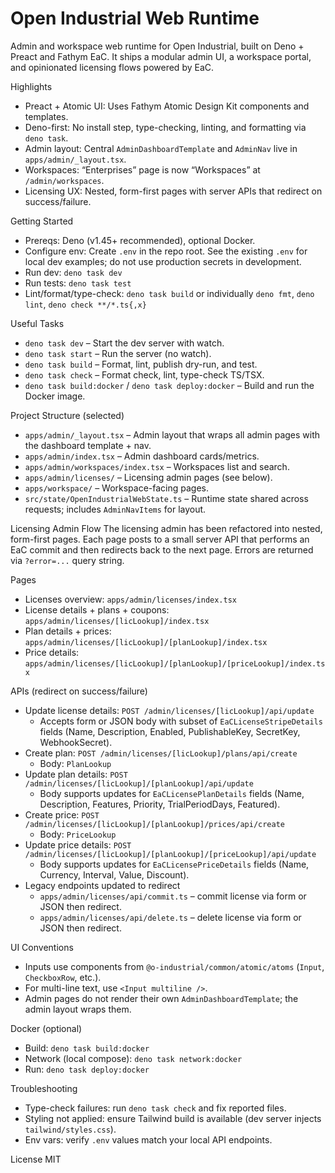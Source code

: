 # Open Industrial Web Runtime

Admin and workspace web runtime for Open Industrial, built on Deno + Preact and Fathym EaC. It ships a modular admin UI, a workspace portal, and opinionated licensing flows powered by EaC.

Highlights
- Preact + Atomic UI: Uses Fathym Atomic Design Kit components and templates.
- Deno-first: No install step, type-checking, linting, and formatting via `deno task`.
- Admin layout: Central `AdminDashboardTemplate` and `AdminNav` live in `apps/admin/_layout.tsx`.
- Workspaces: “Enterprises” page is now “Workspaces” at `/admin/workspaces`.
- Licensing UX: Nested, form-first pages with server APIs that redirect on success/failure.

Getting Started
- Prereqs: Deno (v1.45+ recommended), optional Docker.
- Configure env: Create `.env` in the repo root. See the existing `.env` for local dev examples; do not use production secrets in development.
- Run dev: `deno task dev`
- Run tests: `deno task test`
- Lint/format/type-check: `deno task build` or individually `deno fmt`, `deno lint`, `deno check **/*.ts{,x}`

Useful Tasks
- `deno task dev` – Start the dev server with watch.
- `deno task start` – Run the server (no watch).
- `deno task build` – Format, lint, publish dry-run, and test.
- `deno task check` – Format check, lint, type-check TS/TSX.
- `deno task build:docker` / `deno task deploy:docker` – Build and run the Docker image.

Project Structure (selected)
- `apps/admin/_layout.tsx` – Admin layout that wraps all admin pages with the dashboard template + nav.
- `apps/admin/index.tsx` – Admin dashboard cards/metrics.
- `apps/admin/workspaces/index.tsx` – Workspaces list and search.
- `apps/admin/licenses/` – Licensing admin pages (see below).
- `apps/workspace/` – Workspace-facing pages.
- `src/state/OpenIndustrialWebState.ts` – Runtime state shared across requests; includes `AdminNavItems` for layout.

Licensing Admin Flow
The licensing admin has been refactored into nested, form-first pages. Each page posts to a small server API that performs an EaC commit and then redirects back to the next page. Errors are returned via `?error=...` query string.

Pages
- Licenses overview: `apps/admin/licenses/index.tsx`
- License details + plans + coupons: `apps/admin/licenses/[licLookup]/index.tsx`
- Plan details + prices: `apps/admin/licenses/[licLookup]/[planLookup]/index.tsx`
- Price details: `apps/admin/licenses/[licLookup]/[planLookup]/[priceLookup]/index.tsx`

APIs (redirect on success/failure)
- Update license details: `POST /admin/licenses/[licLookup]/api/update`
  - Accepts form or JSON body with subset of `EaCLicenseStripeDetails` fields (Name, Description, Enabled, PublishableKey, SecretKey, WebhookSecret).
- Create plan: `POST /admin/licenses/[licLookup]/plans/api/create`
  - Body: `PlanLookup`
- Update plan details: `POST /admin/licenses/[licLookup]/[planLookup]/api/update`
  - Body supports updates for `EaCLicensePlanDetails` fields (Name, Description, Features, Priority, TrialPeriodDays, Featured).
- Create price: `POST /admin/licenses/[licLookup]/[planLookup]/prices/api/create`
  - Body: `PriceLookup`
- Update price details: `POST /admin/licenses/[licLookup]/[planLookup]/[priceLookup]/api/update`
  - Body supports updates for `EaCLicensePriceDetails` fields (Name, Currency, Interval, Value, Discount).
- Legacy endpoints updated to redirect
  - `apps/admin/licenses/api/commit.ts` – commit license via form or JSON then redirect.
  - `apps/admin/licenses/api/delete.ts` – delete license via form or JSON then redirect.

UI Conventions
- Inputs use components from `@o-industrial/common/atomic/atoms` (`Input`, `CheckboxRow`, etc.).
- For multi-line text, use `<Input multiline />`.
- Admin pages do not render their own `AdminDashboardTemplate`; the admin layout wraps them.

Docker (optional)
- Build: `deno task build:docker`
- Network (local compose): `deno task network:docker`
- Run: `deno task deploy:docker`

Troubleshooting
- Type-check failures: run `deno task check` and fix reported files.
- Styling not applied: ensure Tailwind build is available (dev server injects `tailwind/styles.css`).
- Env vars: verify `.env` values match your local API endpoints.

License
MIT
